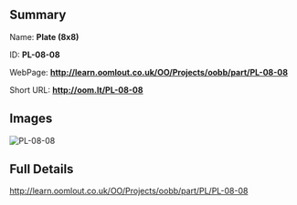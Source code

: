 

## Summary
 
Name: __Plate (8x8)__

ID: __PL-08-08__

WebPage: __http://learn.oomlout.co.uk/OO/Projects/oobb/part/PL-08-08__

Short URL: __http://oom.lt/PL-08-08__


## Images
![PL-08-08](http://oomlout.com/oomlout-OOBB/part/PL/PL-08-08/OOBB-PL-08-08_420.png)




## Full Details

 http://learn.oomlout.co.uk/OO/Projects/oobb/part/PL/PL-08-08

